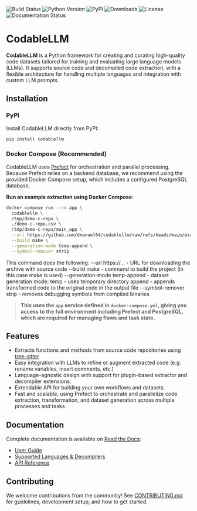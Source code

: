 <!-- markdownlint-disable MD041 -->
![Build Status](https://github.com/dmanuel64/codablellm/actions/workflows/test.yml/badge.svg?branch=main)
![Python Version](https://img.shields.io/pypi/pyversions/codablellm)
![PyPI](https://img.shields.io/pypi/v/codablellm)
![Downloads](https://img.shields.io/pypi/dm/codablellm)
![License](https://img.shields.io/github/license/dmanuel64/codablellm)
![Documentation Status](https://readthedocs.org/projects/codablellm/badge/?version=latest)

# CodableLLM

**CodableLLM** is a Python framework for creating and curating high-quality code datasets tailored for training and evaluating large language models (LLMs). It supports source code and decompiled code extraction, with a flexible architecture for handling multiple languages and integration with custom LLM prompts.

## Installation

### PyPI

Install CodableLLM directly from PyPI:

```bash
pip install codablellm
```

### Docker Compose (Recommended)

CodableLLM uses [Prefect](https://www.prefect.io/) for orchestration and parallel processing.
Because Prefect relies on a backend database, we recommend using the provided Docker Compose setup, which includes a configured PostgreSQL database.

**Run an example extraction using Docker Compose**:

```bash
docker compose run --rm app \
  codablellm \
  /tmp/demo-c-repo \
  ./demo-c-repo.csv \
  /tmp/demo-c-repo/main_app \
  --url https://github.com/dmanuel64/codablellm/raw/refs/heads/main/examples/demo-c-repo.zip \
  --build make \
  --generation-mode temp-append \
  --symbol-remover strip
```
This command does the following:
--url https://... - URL for downloading the archive with source code
--build make - command to build the project (in this case make is used)
--generation-mode temp-append - dataset generation mode:
temp - uses temporary directory
append - appends transformed code to the original code in the output file
--symbol-remover strip - removes debugging symbols from compiled binaries

> **This uses the `app` service defined in `docker-compose.yml`, giving you access to the full environment including Prefect and PostgreSQL, which are required for managing flows and task state.**

## Features

- Extracts functions and methods from source code repositories using [tree-sitter](https://github.com/tree-sitter/tree-sitter).
- Easy integration with LLMs to refine or augment extracted code (e.g. rename variables, insert comments, etc.)
- Language-agnostic design with support for plugin-based extractor and decompiler extensions.
- Extendable API for building your own workflows and datasets.
- Fast and scalable, using Prefect to orchestrate and parallelize code extraction, transformation, and dataset generation across multiple processes and tasks.

## Documentation

Complete documentation is available on [Read the Docs](https://codablellm.readthedocs.io/):

- [User Guide](https://codablellm.readthedocs.io/en/latest/User%20Guide/)
- [Supported Languages & Decompilers](https://codablellm.readthedocs.io/en/latest/Built-In%20Support/)
- [API Reference](https://codablellm.readthedocs.io/en/latest/documentation/codablellm/)

## Contributing

We welcome contributions from the community! See [CONTRIBUTING.md](https://github.com/dmanuel64/codablellm/blob/main/CONTRIBUTING.md) for guidelines, development setup, and how to get started.
